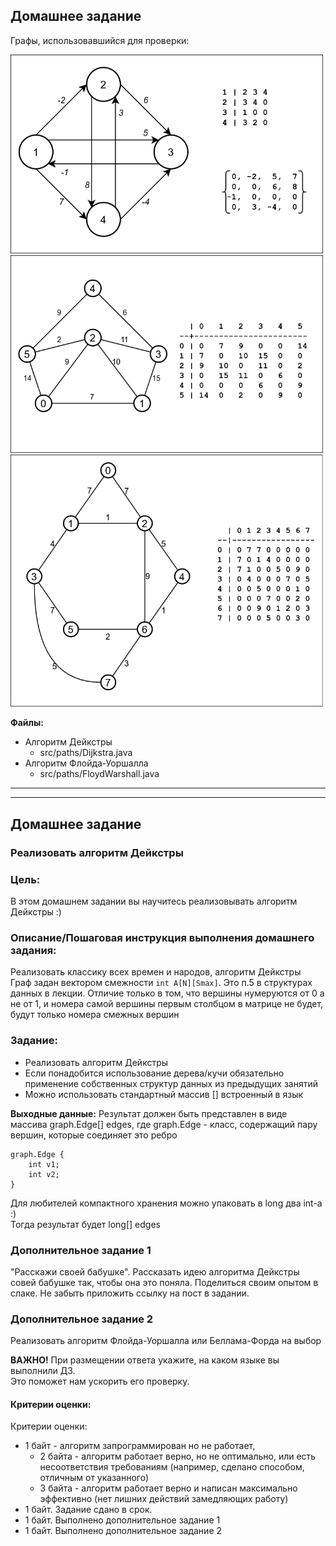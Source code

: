 ## Домашнее задание


Графы, использовавшийся для проверки:<br> 

<img src="pictures/graph01.drawio.png" width="500" alt="Граф 1" />
<img src="pictures/graph02_dijkstra.drawio.png" width="500" alt="Граф 2" />
<img src="pictures/graph03.drawio.png" width="500" alt="Граф 3" />

**Файлы:**
* Алгоритм Дейкстры
  * src/paths/Dijkstra.java
* Алгоритм Флойда-Уоршалла
  * src/paths/FloydWarshall.java


<hr>
<hr>

## Домашнее задание

### Реализовать алгоритм Дейкстры
### Цель:

В этом домашнем задании вы научитесь реализовывать алгоритм Дейкстры :)

### Описание/Пошаговая инструкция выполнения домашнего задания:

Реализовать классику всех времен и народов, алгоритм Дейкстры<br>
Граф задан вектором смежности ```int A[N][Smax]```. Это п.5 в структурах данных в лекции. Отличие только в том, что вершины нумеруются от 0 а не от 1, и номера самой вершины первым столбцом в матрице не будет, будут только номера смежных вершин

### Задание:
* Реализовать алгоритм Дейкстры
* Если понадобится использование дерева/кучи обязательно применение собственных структур данных из предыдущих занятий
* Можно использовать стандартный массив [] встроенный в язык

**Выходные данные:**
Результат должен быть представлен в виде массива graph.Edge[] edges,
где graph.Edge - класс, содержащий пару вершин, которые соединяет это ребро

```
graph.Edge {
    int v1;
    int v2;
}
```

Для любителей компактного хранения можно упаковать в long два int-а :)<br>
Тогда результат будет long[] edges

### Дополнительное задание 1
"Расскажи своей бабушке".
Рассказать идею алгоритма Дейкстры совей бабушке так, чтобы она это поняла. Поделиться своим опытом в слаке. Не забыть приложить ссылку на пост в задании.

### Дополнительное задание 2
Реализовать алгоритм Флойда-Уоршалла или Беллама-Форда на выбор

**ВАЖНО!** При размещении ответа укажите, на каком языке вы выполнили ДЗ.<br> Это поможет нам ускорить его проверку.

#### Критерии оценки:

Критерии оценки:
* 1 байт - алгоритм запрограммирован но не работает, 
  * 2 байта - алгоритм работает верно, но не оптимально, или есть несоответствия требованиям (например, сделано способом, отличным от указанного) 
  * 3 байта - алгоритм работает верно и написан максимально эффективно (нет лишних действий замедляющих работу)
* 1 байт. Задание сдано в срок.
* 1 байт. Выполнено дополнительное задание 1
* 1 байт. Выполнено дополнительное задание 2
